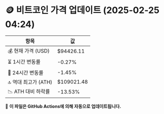 # 🪙 비트코인 가격 업데이트 (2025-02-25 04:24)

| 항목                | 값 |
|--------------------|----------------|
| 💰 현재 가격 (USD) | $94426.11 |
| ⏳ 1시간 변동률    | -0.27% |
| 📆 24시간 변동률   | -1.45% |
| 🔝 역대 최고가 (ATH) | $109021.48 |
| 📉 ATH 대비 하락률 | -13.53% |

🔄 **이 파일은 GitHub Actions에 의해 자동으로 업데이트됩니다.**
